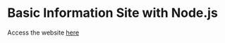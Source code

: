<h1>Basic Information Site with Node.js</h1>

Access the website <a href="https://github.com/Gohan61/node-informational-site">here</a>
